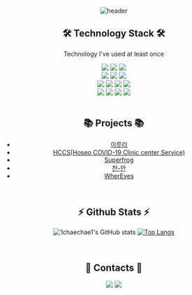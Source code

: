 <div align = center>

![header](https://capsule-render.vercel.app/api?type=waving&color=F8E2CF&height=250&section=header&text=Chaehyun%20Lim&fontSize=90&animation=fadeIn&fontAlignY=38&desc=%20&descAlignY=62&descAlign=62)

  <h2>🛠 Technology Stack 🛠</h2>
  <p>Technology I've used at least once</p>

  <div>
    <img src="https://img.shields.io/badge/java-007396?style=for-the-badge&logo=java&logoColor=white">
    <img src="https://img.shields.io/badge/Python-3776AB?style=for-the-badge&logo=Python&logoColor=white">
    <img src="https://img.shields.io/badge/C-A8B9CC?style=for-the-badge&logo=C&logoColor=white">
    <br>
    <img src="https://img.shields.io/badge/Javascript-F7DF1E?style=for-the-badge&logo=Javascript&logoColor=white">
    <img src="https://img.shields.io/badge/HTML5-E34F26?style=for-the-badge&logo=HTML5&logoColor=white">
    <img src="https://img.shields.io/badge/CSS3-1572B6?style=for-the-badge&logo=CSS3&logoColor=white">
    <br>
    <img src="https://img.shields.io/badge/JSP-007396?style=for-the-badge&logo=JSP&logoColor=white">
    <img src="https://img.shields.io/badge/react-61DAFB?style=for-the-badge&logo=react&logoColor=black">
    <img src="https://img.shields.io/badge/Django-092E20?style=for-the-badge&logo=Django&logoColor=white">
    <img src="https://img.shields.io/badge/D3.js-F9A03C?style=for-the-badge&logo=D3.js&logoColor=white">
    <br>
    <img src="https://img.shields.io/badge/MySQL-4479A1?style=for-the-badge&logo=MySQL&logoColor=white">
    <img src="https://img.shields.io/badge/Oracle-F80000?style=for-the-badge&logo=Oracle&logoColor=white">
    <img src="https://img.shields.io/badge/Linux-FCC624?style=for-the-badge&logo=Linux&logoColor=black">
    <img src="https://img.shields.io/badge/Apache Tomcat-F8DC75?style=for-the-badge&logo=Apache Tomcat&logoColor=black">
  </div>
  
</div>

<br>

<div align = center>
  <h2>📚 Projects 📚</h2>
  <ul>
    <li><a href="">이루리</a></li>
    <li><a href="https://github.com/1chaechae1/HCCS">HCCS(Hoseo COVID-19 Clinic center Service)</a></li>
    <li><a href="">Superfrog</a></li>
    <li><a href = "https://github.com/1chaechae1/HCI">천-안</a></li>
    <li><a href="https://github.com/1chaechae1/WherEyes">WherEyes</a></li>
  </ul>
</div> 

<br>

<div align = center>
<h2>⚡ Github Stats ⚡</h2>

![1chaechae1's GitHub stats](https://github-readme-stats.vercel.app/api?username=1chaechae1&theme=graywhite&show_icons=true)
[![Top Langs](https://github-readme-stats.vercel.app/api/top-langs/?username=1chaechae1&layout=compact&theme=graywhite)](https://github.com/1chaechae1/github-readme-stats)
  
</div>
<br>

<div align = center>
  
  <h2>💬  Contacts 💬</h2>
  
  <div>
    <img src="https://img.shields.io/badge/Instagram-E4405F?style=for-the-badge&logo=Instagram&logoColor=white">
    <a href = "mailto:chq112692@gmail.com">
    <img src="https://img.shields.io/badge/Gmail-EA4335?style=for-the-badge&logo=Gmail&logoColor=white">
    </a>
  </div>
  
</div>

<!--
**1chaechae1/1chaechae1** is a ✨ _special_ ✨ repository because its `README.md` (this file) appears on your GitHub profile.

Here are some ideas to get you started:

- 🔭 I’m currently working on ...
- 🌱 I’m currently learning ...
- 👯 I’m looking to collaborate on ...
- 🤔 I’m looking for help with ...
- 💬 Ask me about ...
- 📫 How to reach me: ...
- 😄 Pronouns: ...
- ⚡ Fun fact: ...
-->
